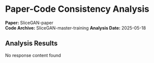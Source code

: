 # Paper-Code Consistency Analysis

**Paper:** SliceGAN-paper  
**Code Archive:** SliceGAN-master-training
**Analysis Date:** 2025-05-18

## Analysis Results

No response content found